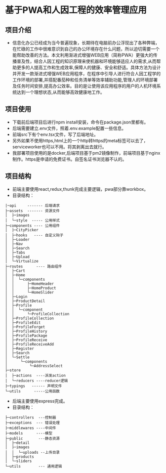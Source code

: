 

# 基于PWA和人因工程的效率管理应用


## 项目介绍
- 信息化办公已经成为当今普遍现象，长期待在电脑前办公浮现出了各种弊端，在忙碌的工作中很难意识到自己的办公环境存在什么问题，所以迫切需要一个能帮助改善的方法。本文利用渐进式增强WEB应用（简称PWA）更强大的传播普及性，结合人因工程的知识原理来使机器和环境能够适应人的需求,从而帮助更多的人提高工作和生成效率,保障人的健康、安全和舒适。具体方法为设计并开发一款渐进式增强WEB应用程序，在程序中引导人进行符合人因工程学的工作环境的部署,并搭配番茄种和任务清单等效率辅助功能,管理人的环境部署及任务时间安排,提高办公效率。目的是让使用该应用程序的用户的人机环境系统达到一个理想状态,从而能够高效健康地工作。


## 项目使用
- 下载前后端项目后进行npm install安装，命令在package.json里都有。
- 后端需要建立.env文件，照着.env.example配置一些信息。
- 前端src下有个env.tsx文件，写了后端地址。
- 另外如果不使用https,html上的一个http转https的meta标签可以去了，serviceworker也可以不用。将其剥离出去就行。
- 我部署项目使用的是docker,后端项目基于pm2镜像制作，前端项目基于nginx制作。https是申请的免费证书。自签名证书浏览器不认的。

## 项目结构

- 前端主要使用react,redux,thunk完成主要逻辑，pwa部分靠workbox。
- 目录结构：
``` 
|─api     ------- 后端请求
├─assets  ------- 资源文件
│  ├─images 
│  └─style  ----- 公用样式
├─components ---- 公用组件
│  ├─CityPicker
│  ├─hooks   ---- 自定义钩子
│  ├─Loader
│  ├─Nav
│  ├─Search
│  ├─Tabs
│  ├─Upload
│  └─Virtualize
├─routes      ---- 路由组件
│  ├─Cart 
│  ├─Home
│  │  └─components
│  │      ├─HomeHeader
│  │      ├─HomeProduct
│  │      └─HomeSlider
│  ├─Login
│  ├─ProductDetail
│  ├─Profile
│  │  └─component
│  │      └─ProfileCollection
│  ├─ProfileCollection
│  ├─ProfileEdit
│  ├─ProfileForget
│  ├─ProfileHistory
│  ├─ProfilePackage
│  ├─ProfileReceive
│  ├─ProfileReceiveAdd
│  ├─Register
│  ├─Search
│  └─Settle
│      └─components
│          └─AddressSelect
├─store 
│  ├─actions  ----派发action
│  └─reducers ----reducer逻辑
├─typings   ------ 声明文件
└─utils      -----公用函数
```
- 后端主要使用express完成。
- 目录结构：

```
├─controllers  ---控制器
├─exceptions  --- 错误处理
├─middlewares ----中间件
├─models      ----模型
├─public       ---静态资源
│  ├─detail
│  ├─images
│  │  └─uploads --上传目录
│  ├─products
│  └─sliders
└─utils        --- 通用逻辑
```

